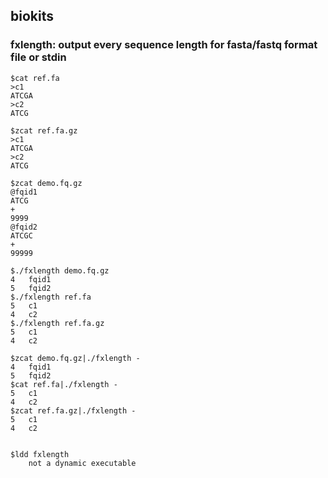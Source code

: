 ## biokits

### fxlength: output every sequence length for fasta/fastq format file or stdin
```
$cat ref.fa
>c1
ATCGA
>c2
ATCG

$zcat ref.fa.gz
>c1
ATCGA
>c2
ATCG

$zcat demo.fq.gz
@fqid1
ATCG
+
9999
@fqid2
ATCGC
+
99999

$./fxlength demo.fq.gz
4	fqid1
5	fqid2
$./fxlength ref.fa
5	c1
4	c2
$./fxlength ref.fa.gz
5	c1
4	c2

$zcat demo.fq.gz|./fxlength -
4	fqid1
5	fqid2
$cat ref.fa|./fxlength -
5	c1
4	c2
$zcat ref.fa.gz|./fxlength -
5	c1
4	c2


$ldd fxlength
	not a dynamic executable
```
